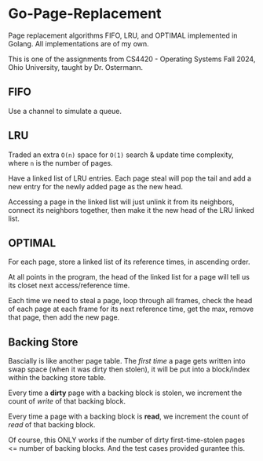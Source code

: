 # Go-Page-Replacement
Page replacement algorithms FIFO, LRU, and OPTIMAL implemented in Golang. All implementations are of my own. 

This is one of the assignments from CS4420 - Operating Systems Fall 2024, Ohio University, taught by Dr. Ostermann. 

## FIFO
Use a channel to simulate a queue.

## LRU
Traded an extra `O(n)` space for `O(1)` search & update time complexity, where `n` is the number of pages.

Have a linked list of LRU entries. Each page steal will pop the tail and add a new entry for the newly added page as the new head.

Accessing a page in the linked list will just unlink it from its neighbors, connect its neighbors together, then make it the new head of the LRU linked list.

## OPTIMAL
For each page, store a linked list of its reference times, in ascending order.

At all points in the program, the head of the linked list for a page will tell us its closet next access/reference time. 

Each time we need to steal a page, loop through all frames, check the head of each page at each frame for its next reference time, get the max, remove that page, then add the new page.


## Backing Store
Bascially is like another page table. The *first time* a page gets written into swap space (when it was dirty then stolen), it will be put into a block/index within the backing store table.

Every time a **dirty** page with a backing block is stolen, we increment the count of *write* of that backing block.

Every time a page with a backing block is **read**, we increment the count of *read* of that backing block.

Of course, this ONLY works if the number of dirty first-time-stolen pages <= number of backing blocks. And the test cases provided gurantee this.